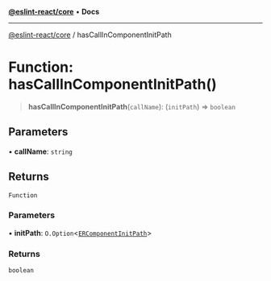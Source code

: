 [**@eslint-react/core**](../README.md) • **Docs**

***

[@eslint-react/core](../README.md) / hasCallInComponentInitPath

# Function: hasCallInComponentInitPath()

> **hasCallInComponentInitPath**(`callName`): (`initPath`) => `boolean`

## Parameters

• **callName**: `string`

## Returns

`Function`

### Parameters

• **initPath**: `O.Option`\<[`ERComponentInitPath`](../type-aliases/ERComponentInitPath.md)\>

### Returns

`boolean`
